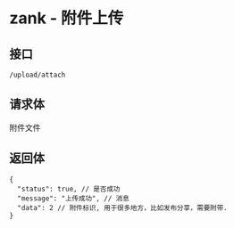 # zank - 附件上传

## 接口
```
/upload/attach
```

## 请求体
附件文件


## 返回体
```json5
{
  "status": true, // 是否成功
  "message": "上传成功", // 消息
  "data": 2 // 附件标识, 用于很多地方，比如发布分享，需要附带.
}
```
